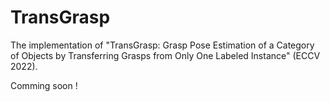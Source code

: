 # TransGrasp
The implementation of "TransGrasp: Grasp Pose Estimation of a Category of Objects by Transferring Grasps from Only One Labeled Instance" (ECCV 2022).

Comming soon !
